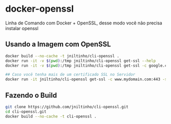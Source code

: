 # docker-openssl

Linha de Comando com Docker + OpenSSL, desse modo você não precisa instalar openssl

## Usando a Imagem com OpenSSL

```bash
docker build --no-cache -t jniltinho/cli-openssl .
docker run -it -v $(pwd):/tmp jniltinho/cli-openssl get-ssl --help
docker run -it -v $(pwd):/tmp jniltinho/cli-openssl get-ssl -c google.com:443

## Caso você tenha mais de um certificado SSL no Servidor
docker run -it jniltinho/cli-openssl get-ssl -c www.mydomain.com:443 -s www.mydomain.com
```

## Fazendo o Build

```bash
git clone https://github.com/jniltinho/cli-openssl.git
cd cli-openssl.git
docker build --no-cache -t cli-openssl .
```
